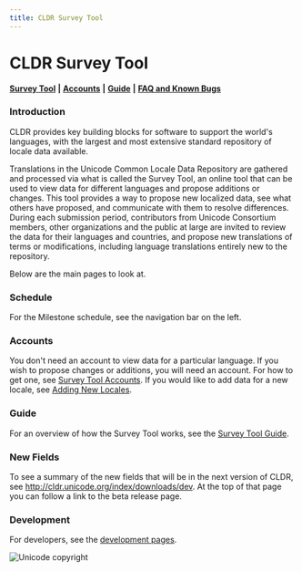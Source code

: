 ```yaml
---
title: CLDR Survey Tool
---
```


# CLDR Survey Tool

[**Survey Tool**](https://st.unicode.org/cldr-apps/v#locales///) **|** [**Accounts**](https://cldr.unicode.org/index/survey-tool/survey-tool-accounts) **|** [**Guide**](https://cldr.unicode.org/translation/getting-started/guide) **|** [**FAQ and Known Bugs**](https://cldr.unicode.org/index/survey-tool/faq-and-known-bugs)

### Introduction

CLDR provides key building blocks for software to support the world's languages, with the largest and most extensive standard repository of locale data available.

Translations in the Unicode Common Locale Data Repository are gathered and processed via what is called the Survey Tool, an online tool that can be used to view data for different languages and propose additions or changes. This tool provides a way to propose new localized data, see what others have proposed, and communicate with them to resolve differences. During each submission period, contributors from Unicode Consortium members, other organizations and the public at large are invited to review the data for their languages and countries, and propose new translations of terms or modifications, including language translations entirely new to the repository.

Below are the main pages to look at.

### Schedule

For the Milestone schedule, see the navigation bar on the left.

### Accounts

You don't need an account to view data for a particular language. If you wish to propose changes or additions, you will need an account. For how to get one, see [Survey Tool Accounts](https://cldr.unicode.org/index/survey-tool/survey-tool-accounts). If you would like to add data for a new locale, see [Adding New Locales](https://github.com/unicode-org/cldr/blob/main/docs/requesting_changes.md#adding-new-locales).

### Guide

For an overview of how the Survey Tool works, see the [Survey Tool Guide](https://cldr.unicode.org/translation/getting-started/guide).

### New Fields

To see a summary of the new fields that will be in the next version of CLDR, see http://cldr.unicode.org/index/downloads/dev. At the top of that page you can follow a link to the beta release page.

### Development

For developers, see the [development pages](https://cldr.unicode.org/development/cldr-development-site).

![Unicode copyright](https://www.unicode.org/img/hb_notice.gif)